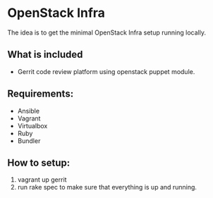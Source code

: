 # OpenStack Infra
The idea is to get the minimal OpenStack Infra setup running locally.

## What is included
- Gerrit code review platform using openstack puppet module.

## Requirements:
- Ansible
- Vagrant
- Virtualbox
- Ruby
- Bundler

## How to setup:
1. vagrant up gerrit
2. run rake spec to make sure that everything is up and running.
